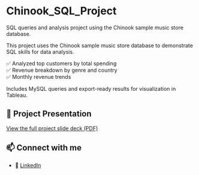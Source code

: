 # Chinook_SQL_Project
SQL queries and analysis project using the Chinook sample music store database.

This project uses the Chinook sample music store database to demonstrate SQL skills for data analysis. 

✅ Analyzed top customers by total spending  
✅ Revenue breakdown by genre and country  
✅ Monthly revenue trends  

Includes MySQL queries and export-ready results for visualization in Tableau.

## 📄 Project Presentation

[View the full project slide deck (PDF)](./Chinook_SQL_Project.pdf)


## 📫 Connect with me

- 💼 [LinkedIn](https://www.linkedin.com/in/rathwaj21)
